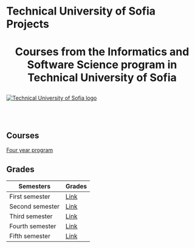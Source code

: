 # Technical University of Sofia Projects
# <p align="center">Courses from the Informatics and Software Science program in Technical University of Sofia<p>

<a href="https://tu-sofia.bg/" rel="Courses">  ![Technical University of Sofia logo][logo] <a/>

[logo]: https://tu-sofia.bg/img/TU_Logo_Mery.png "Logo Title"

<br/>
<br/>
<h2>Courses</h2>

<a href="https://tu-sofia.bg/uplan/%D0%A4%D0%9F%D0%9C%D0%98/%D0%91%D0%B0%D0%BA%D0%B0%D0%BB%D0%B0%D0%B2%D1%8A%D1%80/%D0%98%D0%BD%D1%84%D0%BE%D1%80%D0%BC%D0%B0%D1%82%D0%B8%D0%BA%D0%B0%20%D0%B8%20%D1%81%D0%BE%D1%84%D1%82%D1%83%D0%B5%D1%80%D0%BD%D0%B8%20%D0%BD%D0%B0%D1%83%D0%BA%D0%B8,%20%D0%B1%D0%B0%D0%BA%D0%B0%D0%BB%D0%B0%D0%B2%D1%80%D0%B8.pdf" > Four year program </a> 
<h2> Grades </h2>

|**Semesters**|**Grades**| 
|---|---|
|First semester   | <a href="https://i.postimg.cc/Tw6f8X9h/first-Semester.png"> Link</a> |
|Second semester   | <a href="https://i.postimg.cc/7Y0vkR52/second-Semester.png"> Link</a> |
|Third semester   | <a href="https://i.postimg.cc/VN50yKW8/third-Semester.jpg"> Link</a> |
|Fourth semester   | <a href="https://i.postimg.cc/wMkjRNQ2/fourth-Semester.jpg"> Link</a> |
|Fifth semester   | <a href="https://i.postimg.cc/158V6ZbL/fifth-Semester.jpg"> Link</a> |
